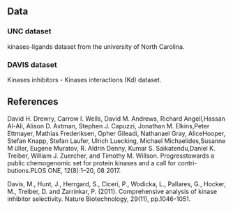 ## Data
### UNC dataset
kinases-ligands dataset from the university of North Carolina.

### DAVIS dataset
Kinases inhibitors - Kinases interactions (Kd) dataset.


## References
David H. Drewry, Carrow I. Wells, David M. Andrews, Richard Angell,Hassan Al-Ali, Alison D. Axtman, Stephen J. Capuzzi, Jonathan M. Elkins,Peter Ettmayer, Mathias Frederiksen, Opher Gileadi, Nathanael Gray, AliceHooper, Stefan Knapp, Stefan Laufer, Ulrich Luecking, Michael Michaelides,Susanne M ̈uller, Eugene Muratov, R. Aldrin Denny, Kumar S. Saikatendu,Daniel K. Treiber, William J. Zuercher, and Timothy M. Willson. Progresstowards a public chemogenomic set for protein kinases and a call for contri-butions.PLOS ONE, 12(8):1–20, 08 2017.

Davis, M., Hunt, J., Herrgard, S., Ciceri, P., Wodicka, L., Pallares, G., Hocker, M., Treiber, D. and Zarrinkar, P. (2011). Comprehensive analysis of kinase inhibitor selectivity. Nature Biotechnology, 29(11), pp.1046-1051.